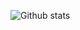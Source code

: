 ![Github stats](https://github-readme-stats.vercel.app/api?username=jackwinwit&theme=react&show_icons=true&count_private=true&show_owner=true)
